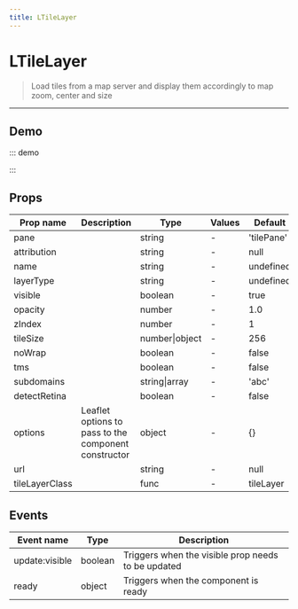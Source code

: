```yaml
---
title: LTileLayer
---
```


# LTileLayer

> Load tiles from a map server and display them accordingly to map zoom, center and size

---

## Demo

::: demo
<template>
<l-map style="height: 350px" :zoom="zoom" :center="center">
<l-tile-layer :url="url"></l-tile-layer>
</l-map>
</template>

<script>
import {LMap, LTileLayer} from 'vue2-leaflet';

export default {
  components: { LMap, LTileLayer, },
  data () {
    return {
      url: 'https://{s}.tile.openstreetmap.org/{z}/{x}/{y}.png',
      zoom: 8,
      center: [47.313220, -1.319482],
    };
  }
}
</script>

:::

## Props

| Prop name      | Description                                          | Type           | Values | Default    |
| -------------- | ---------------------------------------------------- | -------------- | ------ | ---------- |
| pane           |                                                      | string         | -      | 'tilePane' |
| attribution    |                                                      | string         | -      | null       |
| name           |                                                      | string         | -      | undefined  |
| layerType      |                                                      | string         | -      | undefined  |
| visible        |                                                      | boolean        | -      | true       |
| opacity        |                                                      | number         | -      | 1.0        |
| zIndex         |                                                      | number         | -      | 1          |
| tileSize       |                                                      | number\|object | -      | 256        |
| noWrap         |                                                      | boolean        | -      | false      |
| tms            |                                                      | boolean        | -      | false      |
| subdomains     |                                                      | string\|array  | -      | 'abc'      |
| detectRetina   |                                                      | boolean        | -      | false      |
| options        | Leaflet options to pass to the component constructor | object         | -      | {}         |
| url            |                                                      | string         | -      | null       |
| tileLayerClass |                                                      | func           | -      | tileLayer  |

## Events

| Event name     | Type    | Description                                        |
| -------------- | ------- | -------------------------------------------------- |
| update:visible | boolean | Triggers when the visible prop needs to be updated |
| ready          | object  | Triggers when the component is ready               |
